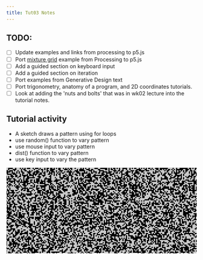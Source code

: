 ```yaml
---
title: Tut03 Notes
---
```


## TODO:

* [ ] Update examples and links from processing to p5.js
* [ ] Port [mixture grid](https://processing.org/examples/mixturegrid.html)
      example from Processing to p5.js
* [ ] Add a guided section on keyboard input
* [ ] Add a guided section on iteration
* [ ] Port examples from Generative Design text
* [ ] Port trigonometry, anatomy of a program, and 2D coordinates tutorials.
* [ ] Look at adding the 'nuts and bolts' that was in wk02 lecture into the tutorial notes.

## Tutorial activity

- A sketch draws a pattern using for loops
- use random() function to vary pattern
- use mouse input to vary pattern 
- dist() function to vary pattern
- use key input to vary the pattern

![10 print dots]({{site.baseurl}}{{page.url}}/../images/10-print-dots.png)